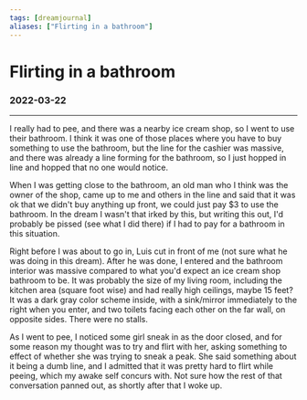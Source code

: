 ```yaml
---
tags: [dreamjournal]
aliases: ["Flirting in a bathroom"]
---
```


# Flirting in a bathroom
### 2022-03-22
---

I really had to pee, and there was a nearby ice cream shop, so I went to use their bathroom. I think it was one of those places where you have to buy something to use the bathroom, but the line for the cashier was massive, and there was already a line forming for the bathroom, so I just hopped in line and hopped that no one would notice.

When I was getting close to the bathroom, an old man who I think was the owner of the shop, came up to me and others in the line and said that it was ok that we didn't buy anything up front, we could just pay $3 to use the bathroom. In the dream I wasn't that irked by this, but writing this out, I'd probably be pissed (see what I did there) if I had to pay for a bathroom in this situation.

Right before I was about to go in, Luis cut in front of me (not sure what he was doing in this dream). After he was done, I entered and the bathroom interior was massive compared to what you'd expect an ice cream shop bathroom to be. It was probably the size of my living room, including the kitchen area (square foot wise) and had really high ceilings, maybe 15 feet? It was a dark gray color scheme inside, with a sink/mirror immediately to the right when you enter, and two toilets facing each other on the far wall, on opposite sides. There were no stalls.

As I went to pee, I noticed some girl sneak in as the door closed, and for some reason my thought was to try and flirt with her, asking something to effect of whether she was trying to sneak a peak. She said something about it being a dumb line, and I admitted that it was pretty hard to flirt while peeing, which my awake self concurs with. Not sure how the rest of that conversation panned out, as shortly after that I woke up.